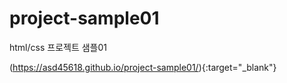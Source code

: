 # project-sample01
html/css 프로젝트 샘플01

(https://asd45618.github.io/project-sample01/){:target="_blank"}
